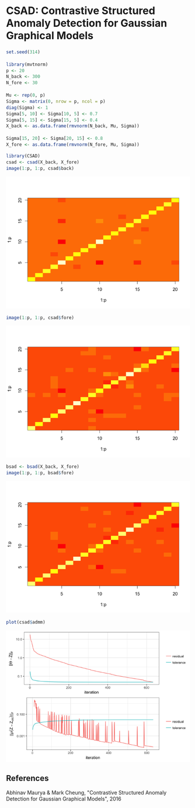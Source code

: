 # CSAD: Contrastive Structured Anomaly Detection for Gaussian Graphical Models




```r
set.seed(314)

library(mvtnorm)
p <- 20
N_back <- 300
N_fore <- 30

Mu <- rep(0, p)
Sigma <- matrix(0, nrow = p, ncol = p)
diag(Sigma) <- 1
Sigma[5, 10] <- Sigma[10, 5] <- 0.7
Sigma[5, 15] <- Sigma[15, 5] <- 0.4
X_back <- as.data.frame(rmvnorm(N_back, Mu, Sigma))

Sigma[15, 20] <- Sigma[20, 15] <- 0.8
X_fore <- as.data.frame(rmvnorm(N_fore, Mu, Sigma))
```


```r
library(CSAD)
csad <- csad(X_back, X_fore)
image(1:p, 1:p, csad$back)
```

![](README_files/figure-html/unnamed-chunk-2-1.png)<!-- -->

```r
image(1:p, 1:p, csad$fore)
```

![](README_files/figure-html/unnamed-chunk-2-2.png)<!-- -->


```r
bsad <- bsad(X_back, X_fore)
image(1:p, 1:p, bsad$fore)
```

![](README_files/figure-html/unnamed-chunk-3-1.png)<!-- -->


```r
plot(csad$admm)
```

![](README_files/figure-html/unnamed-chunk-4-1.png)<!-- -->

## References

Abhinav Maurya & Mark Cheung, "Contrastive Structured Anomaly Detection for Gaussian Graphical Models", 2016


